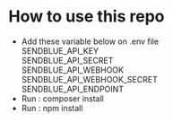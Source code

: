 <h1>How to use this repo</h1>

<ul>
    <li>Add these variable below on .env file<br>
        SENDBLUE_API_KEY<br>
        SENDBLUE_API_SECRET<br>
        SENDBLUE_API_WEBHOOK<br>
        SENDBLUE_API_WEBHOOK_SECRET<br>
        SENDBLUE_API_ENDPOINT
    </li>
    <li>Run : composer install</li>
    <li>Run : npm install</li>
</ul>
